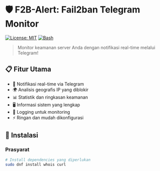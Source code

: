 # 🛡️ F2B-Alert: Fail2ban Telegram Monitor

[![License: MIT](https://img.shields.io/badge/License-MIT-yellow.svg)](https://opensource.org/licenses/MIT)
[![Bash](https://img.shields.io/badge/Made%20with-Bash-1f425f.svg)](https://www.gnu.org/software/bash/)

> Monitor keamanan server Anda dengan notifikasi real-time melalui Telegram!

## 📋 Fitur Utama
- 🔔 Notifikasi real-time via Telegram
- 🌍 Analisis geografis IP yang diblokir
- 📊 Statistik dan ringkasan keamanan
- 🖥️ Informasi sistem yang lengkap
- 📝 Logging untuk monitoring
- ⚡ Ringan dan mudah dikonfigurasi

## 🚀 Instalasi

### Prasyarat
```bash
# Install dependencies yang diperlukan
sudo dnf install whois curl
